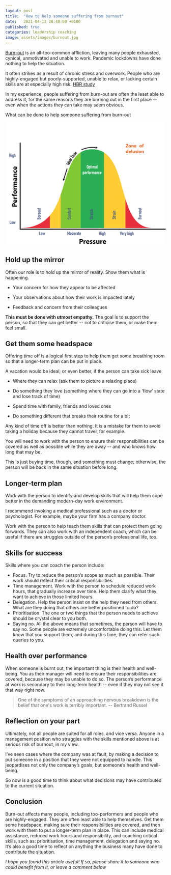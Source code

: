 ```yaml
---
layout: post
title:  "How to help someone suffering from burnout"
date:   2021-04-13 20:40:00 +0100
published: true
categories: leadership coaching
image: assets/images/burnout.jpg
---
```



[Burn-out](https://www.psychologytoday.com/us/basics/burnout) is an all-too-common affliction, leaving many people exhausted, cynical, unmotivated and unable to work. Pandemic lockdowns have done nothing to help the situation.

It often strikes as a result of chronic stress and overwork. People who are highly-engaged but poorly-supported, unable to relax, or lacking certain skills are at especially high risk. [HBR study](https://hbr.org/2018/02/1-in-5-highly-engaged-employees-is-at-risk-of-burnout)

In my experience, people suffering from burn-out are often the least able to address it, for the same reasons they are burning out in the first place -- even when the actions they can take may seem obvious.

What can be done to help someone suffering from burn-out

![Stress versus performance curve](/assets/images/stress-curve.png)

## Hold up the mirror

Often our role is to hold up the mirror of reality. Show them what is happening.

- Your concern for how they appear to be affected 

- Your observations about how their work is impacted lately

- Feedback and concern from their colleagues

**This must be done with utmost empathy.** The goal is to support the person, so that they can get better --  not to criticise them, or make them feel small.

## Get them some headspace

Offering time off is a logical first step to help them get some breathing room so that a longer-term plan can be put in place.

A vacation would be ideal; or even better, if the person can take sick leave

- Where they can relax (ask them to picture a relaxing place)

- Do something they love (something where they can go into a ‘flow’ state and lose track of time)

- Spend time with family, friends and loved ones

- Do something different that breaks their routine for a bit

Any kind of time off is better than nothing. It is a mistake for them to avoid taking a holiday because they cannot travel, for example.

You will need to work with the person to ensure their responsibilities can be covered as well as possible while they are away -- and who knows how long that may be.

This is just buying time, though, and something must change; otherwise, the person will be back in the same situation before long.

## Longer-term plan

Work with the person to identify and develop skills that will help them cope better in the demanding modern-day work environment.

I recommend invoking a medical professional such as a doctor or psychologist. For example, maybe your firm has a company doctor.

Work with the person to help teach them skills that can protect them going forwards. They can also work with an independent coach, which can be useful if there are struggles outside of the person’s professional life, too.

## Skills for success

Skills where you can coach the person include:

- Focus. Try to reduce the person’s scope as much as possible. Their work should reflect their critical responsibilities.
- Time management. Work with the person to schedule reduced work hours, that gradually increase over time. Help them clarify what they want to achieve in those limited hours.
- Delegation. Help the person insist on the help they need from others. What are they doing that others are better positioned to do?
- Prioritisation. The one or two things that the person needs to achieve should be crystal clear to you both.
- Saying no. All the above means that sometimes, the person will have to say no. Some people are extremely uncomfortable doing this. Let them know that you support them, and during this time, they can refer such queries to you.

## Health over performance 

When someone is burnt out, the important thing is their health and well-being. You as their manager will need to ensure their responsibilities are covered, because they may be unable to do so. The person’s performance at work is secondary to their long-term health -- even if they may not see it that way right now.

> One of the symptoms of an approaching nervous breakdown is the belief that one's work is terribly important. -- Bertrand Russel

## Reflection on your part

Ultimately, not all people are suited for all roles, and vice versa. Anyone in a management position who struggles with the skills mentioned above is at serious risk of burnout, in my view.

I’ve seen cases where the company was at fault, by making a decision to put someone in a position that they were not equipped to handle. This jeopardises not only the company’s goals, but someone’s health and well-being.

So now is a good time to think about what decisions may have contributed to the current situation.

## Conclusion

Burn-out affects many people, including too-performers and people who are highly-engaged. They are often least able to help themselves. Get them some headspace, making sure their responsibilities are covered, and then work with them to put a longer-term plan in place. This can include medical assistance, reduced  work hours and responsibility, and coaching critical skills, such as: prioritisation, time management, delegation and saying no. It’s also a good time to reflect on anything the business many have done to contribute the situation.

*I hope you found this article useful! If so, please share it to someone who could benefit from it, or leave a comment below*